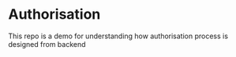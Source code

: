# Authorisation
This repo is a demo for understanding how authorisation process is designed from backend
